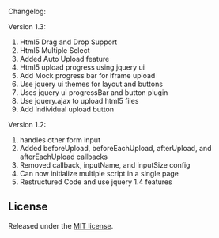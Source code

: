 

Changelog:

Version 1.3:
1. Html5 Drag and Drop Support
2. Html5 Multiple Select
3. Added Auto Upload feature
4. Html5 upload progress using jquery ui
5. Add Mock progress bar for iframe upload
6. Use jquery ui themes for layout and buttons
7. Uses jquery ui progressBar and button plugin
8. Use jquery.ajax to upload html5 files
9. Add Individual upload button	

Version 1.2:
1. handles other form input
2. Added beforeUpload, beforeEachUpload, afterUpload, and afterEachUpload callbacks
3. Removed callback, inputName, and inputSize config
4. Can now initialize multiple script in a single page
5. Restructured Code and use jquery 1.4 features

	
## License
Released under the [MIT license](http://www.opensource.org/licenses/MIT).